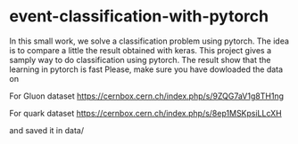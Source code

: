 # event-classification-with-pytorch
In this small work, we solve a classification problem using pytorch. The idea is to compare a little the result obtained with keras.
This project gives a samply way to do classification using pytorch. The result show that the learning in pytorch is fast
Please, make sure you have dowloaded the data on

For Gluon dataset https://cernbox.cern.ch/index.php/s/9ZQG7aV1g8TH1ng

For quark dataset https://cernbox.cern.ch/index.php/s/8ep1MSKpsiLLcXH

and saved it in data/
